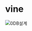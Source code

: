 # vine

![0DB설계](https://user-images.githubusercontent.com/52027965/120803910-04fadd00-c57f-11eb-94c3-397e0b57e394.png)



